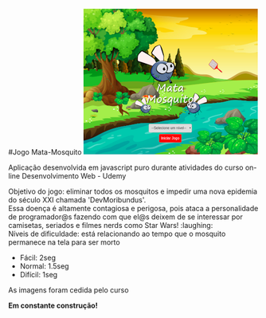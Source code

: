 #Jogo Mata-Mosquito
![Capa](recursos/capa.png)
<p>Aplicação desenvolvida em javascript puro durante atividades do curso on-line Desenvolvimento Web - Udemy</p>
<p> Objetivo do jogo: eliminar todos os mosquitos e impedir uma nova epidemia do século XXI chamada 'DevMoribundus'.<br/>
Essa doença é altamente contagiosa e perigosa, pois ataca a personalidade de programador@s fazendo com que el@s deixem de se interessar por camisetas, seriados e filmes nerds como Star Wars! :laughing: <br/>
Níveis de dificuldade: está relacionando ao tempo que o mosquito permanece na tela para ser morto <br/>
<ul>
	<li>Fácil: 2seg</li>
	<li>Normal: 1.5seg</li>
	<li>Difícil: 1seg</li>
</ul>
</p>
<p>As imagens foram cedida pelo curso </p>
<p><strong>Em constante construção!</strong></p>

